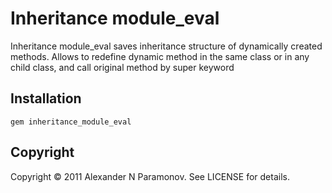 Inheritance module_eval
=======================
Inheritance module_eval saves inheritance structure of dynamically created methods.
Allows to redefine dynamic method in the same class or in any child class, and call original method by super keyword

Installation
------------
    gem inheritance_module_eval

Copyright
---------
Copyright © 2011 Alexander N Paramonov. See LICENSE for details.